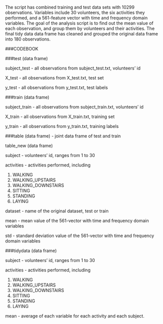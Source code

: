 The script has combined training and test data sets with 10299 observations. Variables include 30 volunteers, the six activities they performed, and a 561-feature vector with time and frequency domain variables. The goal of the analysis script is to find out the mean value of each observation, and group them by volunteers and their activities. The final tidy data data frame has cleaned and grouped the original data frame into 180 observations.

###CODEBOOK

###test (data frame)

subject_test  -  all observations from subject_test.txt, volunteers’ id

X_test  -  all observations from X_test.txt, test set

y_test  -  all observations from y_test.txt, test labels

###train (data frame)

subject_train  -  all observations from subject_train.txt, volunteers’ id

X_train  -  all observations from X_train.txt, training set

y_train  -  all observations from y_train.txt, training labels

###table (data frame) - joint data frame of test and train

table_new (data frame)

subject - volunteers’ id, ranges from 1 to 30

activities - activities performed, including

  1. WALKING
  2. WALKING_UPSTAIRS
  3. WALKING_DOWNSTAIRS
  4. SITTING
  5. STANDING
  6. LAYING

dataset - name of the original dataset, test or train

mean - mean value of the 561-vector with time and frequency domain variables

std - standard deviation value of the 561-vector with time and frequency domain variables

###tidydata (data frame)

subject - volunteers’ id, ranges from 1 to 30

activities - activities performed, including

  1. WALKING
  2. WALKING_UPSTAIRS
  3. WALKING_DOWNSTAIRS
  4. SITTING
  5. STANDING
  6. LAYING

mean - average of each variable for each activity and each subject.
